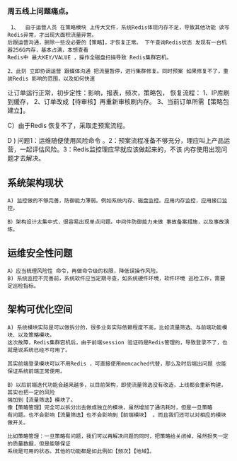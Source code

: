 
### 周五线上问题痛点。

	 1、  由于运营人员 在策略模块 上传大文件，系统Redis体现内存不足，导致其他功能 读写Redis异常，才出现大面积流量异常。
	后跟运营沟通，删除一些没必要的【策略】，才恢复正常。 下午查询Redis状态 发现有一台机器256G内存，基本占满，本想查看
	Redis中 最大KEY/VALUE ，操作全磁盘扫描导致 Redis集群宕机。
  
	2、此刻 立即协调运营 跟媒体沟通 把流量暂停，进行集群修复。同时预案 如果修复不了，重装Redis 影响的范围，以及如何快速
让订单运行正常，初步定性：影响，报表，频次，策略包，
恢复流程：
1、IP库刷到缓存，
2、订单改成【待审核】再重新审核刷内存。
3、当前订单所需【策略包建立】。


C）由于Redis 恢复不了，采取走预案流程。

D ) 问题1：运维随便使用风险命令 。2：预案流程准备不够充分，理应叫上产品运营，一起评估风险。3：Redis监控理应早就应该做起来的，不该
内存使用出现问题才去解决。



## 系统架构现状

 	A) 监控做的不够完善，防御能力薄弱。例如系统内存、磁盘监控。应用内存监控，应用接口监控。
  
	B）架构设计太集中式，很容易出现单点问题。中间件防御能力未做 事故备案措施，以及事故演练。
	

## 运维安全性问题


	A）应当梳理风险性 命令，再做命令级的权限，降低误操作风险。 
	B) 系统监控不完善前，系统软件应当定期寻查，如系统硬件环境，软件环境 巡检工作，需要定巡检指标。

## 架构可优化空间


	A) 系统模块实际是可以做拆分的，很多业务实际依赖程度不高，比如流量筛选、与前端功能模块、以及策略模块。 
	这次故障，Redis集群宕机后，由于前端session 验证码是Redis管理的，导致登录不了，也就是说系统已经不可用了。
  
	其实前端登录模块可以不用Redis ，可直接使用memcached代替，那么及时后端出问题 也能保证系统前端正常使用。 
  
	B）以后前端迭代功能会越来越多，以目前架构，即使流量筛选没有改造，上线都会重新构建，其实也把一定的风险
	强加到【流量筛选】模块了。
	像【策略管理】完全可以拆分出去做成独立的模块，虽然增加了通讯耗时，但是一旦策略
	有问题。也不会影响【流量筛选】也不会影响到【前端模块】 。而且我们还可以对相应的模块做开关。
  
	比如策略管理：一旦策略有问题，我们可以再解决问题的同时，把策略给关闭掉，虽然损失一定的质量数据，但是能够保证
	系统是可用的状态。其他的功能都是如此例如【频次】【地域】。
	
  
